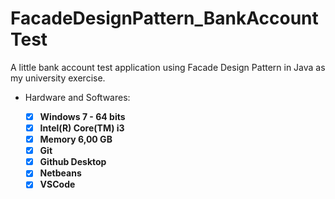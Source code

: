 # FacadeDesignPattern_BankAccountTest
 A little bank account test application using Facade Design Pattern in Java as my university exercise.

- <p>Hardware and Softwares:</p>

     - [x] <strong>Windows 7 - 64 bits</strong>
     - [x] <strong>Intel(R) Core(TM) i3</strong>
     - [x] <strong>Memory 6,00 GB</strong>
     - [x] <strong>Git</strong>
     - [x] <strong>Github Desktop</strong>
     - [x] <strong>Netbeans</strong>
     - [x] <strong>VSCode</strong>

